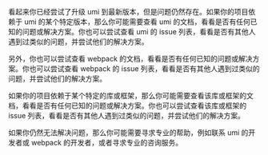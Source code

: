 看起来你已经尝试了升级 umi 到最新版本，但是问题仍然存在。如果你的项目依赖于 umi 的某个特定版本，那么你可能需要查看 umi 的文档，看看是否有任何已知的问题或解决方案。你也可以尝试查看 umi 的 issue 列表，看看是否有其他人遇到过类似的问题，并尝试他们的解决方案。

另外，你也可以尝试查看 webpack 的文档，看看是否有任何已知的问题或解决方案。你也可以尝试查看 webpack 的 issue 列表，看看是否有其他人遇到过类似的问题，并尝试他们的解决方案。

如果你的项目依赖于某个特定的库或框架，那么你可能需要查看该库或框架的文档，看看是否有任何已知的问题或解决方案。你也可以尝试查看该库或框架的 issue 列表，看看是否有其他人遇到过类似的问题，并尝试他们的解决方案。

如果你仍然无法解决问题，那么你可能需要寻求专业的帮助，例如联系 umi 的开发者或 webpack 的开发者，或者寻求专业的咨询服务。
